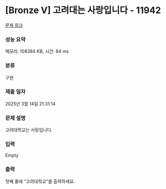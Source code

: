 # [Bronze V] 고려대는 사랑입니다 - 11942 

[문제 링크](https://www.acmicpc.net/problem/11942) 

### 성능 요약

메모리: 108384 KB, 시간: 84 ms

### 분류

구현

### 제출 일자

2025년 3월 14일 21:31:14

### 문제 설명

<p>고려대학교는 사랑입니다.</p>

### 입력 

 Empty

### 출력 

 <p>첫째 줄에 “고려대학교”를 출력하세요.</p>

